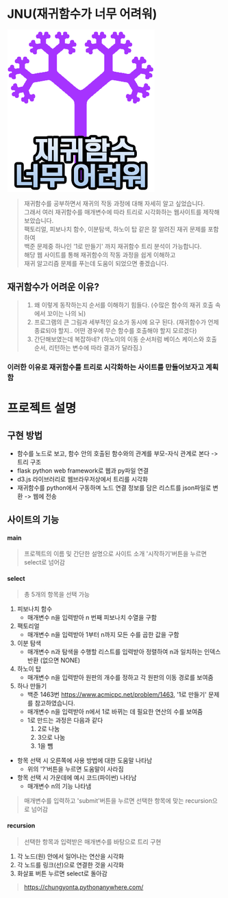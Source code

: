 # JNU(재귀함수가 너무 어려워)
![ex_screenshot](./static/image/JUNicon.png)

>재귀함수를 공부하면서 재귀의 작동 과정에 대해 자세히 알고 싶었습니다.  
>그래서 여러 재귀함수를 매개변수에 따라 트리로 시각화하는 웹사이트를 제작해보았습니다.  
>팩토리얼, 피보나치 함수, 이분탐색, 하노이 탑 같은 잘 알려진 재귀 문제를 포함하여  
>백준 문제중 하나인 '1로 만들기' 까지 재귀함수 트리 분석이 가능합니다.  
>해당 웹 사이트를 통해 재귀함수의 작동 과정을 쉽게 이해하고  
>재귀 알고리즘 문제를 푸는데 도움이 되었으면 좋겠습니다.  

## 재귀함수가 어려운 이유?
>1. 왜 이렇게 동작하는지 순서를 이해하기 힘들다. (수많은 함수의 재귀 호출 속에서 꼬이는 나의 뇌)
>2. 프로그램의 큰 그림과 세부적인 요소가 동시에 요구 된다. (재귀함수가 언제 종료되야 할지.. 어떤 경우에 무슨 함수를 호출해야 할지 모르겠다)
>3. 간단해보였는데 복잡하네? (하노이의 이동 순서처럼 베이스 케이스와 호출 순서, 리턴하는 변수에 따라 결과가 달라짐.)
### 이러한 이유로 재귀함수를 트리로 시각화하는 사이트를 만들어보자고 계획함

# 프로젝트 설명
## 구현 방법
+ 함수를 노드로 보고, 함수 안의 호출된 함수와의 관계를 부모-자식 관계로 본다 -> 트리 구조
+ flask python web framework로 웹과 py파일 연결
+ d3.js 라이브러리로 웹브라우저상에서 트리를 시각화
+ 재귀함수를 python에서 구동하며 노드 연결 정보를 담은 리스트를 json파일로 변환 -> 웹에 전송
## 사이트의 기능
#### main
>프로젝트의 이름 및 간단한 설명으로 사이트 소개
>'시작하기'버튼을 누르면 select로 넘어감
#### select
>총 5개의 항목을 선택 가능
1. 피보나치 함수
    + 매개변수 n을 입력받아 n 번째 피보나치 수열을 구함
2. 팩토리얼
    + 매개변수 n을 입력받아 1부터 n까지 모든 수를 곱한 값을 구함
3. 이분 탐색
    + 매개변수 n과 탐색을 수행할 리스트를 입력받아 정렬하여 n과 일치하는 인덱스 반환 (없으면 NONE)
4. 하노이 탑
    + 매개변수 n을 입력받아 원판의 개수를 정하고 각 원판의 이동 경로를 보여줌
5. 하나 만들기
   + 백준 1463번 https://www.acmicpc.net/problem/1463, '1로 만들기' 문제를 참고하였습니다.
    + 매개변수 n을 입력받아 n에서 1로 바뀌는 데 필요한 연산의 수를 보여줌
    + 1로 만드는 과정은 다음과 같다
       1. 2로 나눔
       2. 3으로 나눔
       3. 1을 뺌
+ 항목 선택 시 오른쪽에 사용 방법에 대한 도움말 나타남
    + 위의 '?'버튼을 누르면 도움말이 사라짐
+ 항목 선택 시 가운데에 예시 코드(파이썬) 나타남
    + 매개변수 n의 기능 나타냄
>매개변수를 입력하고 'submit'버튼을 누르면 선택한 항목에 맞는 recursion으로 넘어감
#### recursion
>선택한 항목과 입력받은 매개변수를 바탕으로 트리 구현
1. 각 노드(원) 안에서 일어나는 연산을 시각화
2. 각 노드를 링크(선)으로 연결한 것을 시각화
3. 화살표 버튼 누르면 select로 돌아감
>https://chungyonta.pythonanywhere.com/
